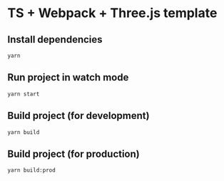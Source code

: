 # TS + Webpack + Three.js template

## Install dependencies

    yarn

## Run project in watch mode

    yarn start

## Build project (for development)

    yarn build

## Build project (for production)

    yarn build:prod
